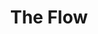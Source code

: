 ---
title: "The Flow"
description: "The Flow"
layout: shop
keywords:
  - 美食競賽
  - 台灣美食
  - 美食精選
datePublished: "2025-06-30"
dateModified: "2025-07-02"
city: "台北市"
district: "中山區"
address: "台北市中山區中山北路一段49號"
phone: "0225632499"
geo: "25.049295925961175, 121.52156069213282"
google_map: "https://maps.app.goo.gl/Reo93jqnnoYqoS5b7"
footinder: "https://footinder.com.tw/%e5%8f%b0%e5%8c%97%e5%b8%82%e4%b8%ad%e5%b1%b1%e5%8d%80/362209/"
official: "https://www.facebook.com/theflowtw/"
award:
  - name: "500盤"
    year: "2024"
    entries:
      - dishes:
          - "美國特級冷藏肋眼12oz/油封蒜頭"

---